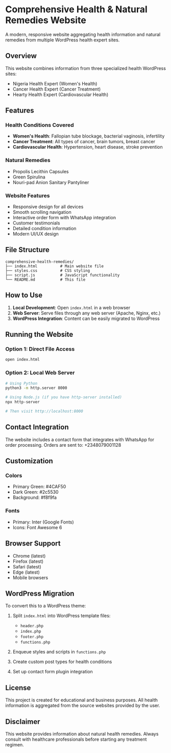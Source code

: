# Comprehensive Health & Natural Remedies Website

A modern, responsive website aggregating health information and natural remedies from multiple WordPress health expert sites.

## Overview

This website combines information from three specialized health WordPress sites:
- Nigeria Health Expert (Women's Health)
- Cancer Health Expert (Cancer Treatment)
- Hearty Health Expert (Cardiovascular Health)

## Features

### Health Conditions Covered
- **Women's Health**: Fallopian tube blockage, bacterial vaginosis, infertility
- **Cancer Treatment**: All types of cancer, brain tumors, breast cancer
- **Cardiovascular Health**: Hypertension, heart disease, stroke prevention

### Natural Remedies
- Propolis Lecithin Capsules
- Green Spirulina
- Nouri-pad Anion Sanitary Pantyliner

### Website Features
- Responsive design for all devices
- Smooth scrolling navigation
- Interactive order form with WhatsApp integration
- Customer testimonials
- Detailed condition information
- Modern UI/UX design

## File Structure

```
comprehensive-health-remedies/
├── index.html          # Main website file
├── styles.css          # CSS styling
├── script.js           # JavaScript functionality
└── README.md           # This file
```

## How to Use

1. **Local Development**: Open `index.html` in a web browser
2. **Web Server**: Serve files through any web server (Apache, Nginx, etc.)
3. **WordPress Integration**: Content can be easily migrated to WordPress

## Running the Website

### Option 1: Direct File Access
```bash
open index.html
```

### Option 2: Local Web Server
```bash
# Using Python
python3 -m http.server 8000

# Using Node.js (if you have http-server installed)
npx http-server

# Then visit http://localhost:8000
```

## Contact Integration

The website includes a contact form that integrates with WhatsApp for order processing. Orders are sent to: +2348079001128

## Customization

### Colors
- Primary Green: #4CAF50
- Dark Green: #2c5530
- Background: #f8f9fa

### Fonts
- Primary: Inter (Google Fonts)
- Icons: Font Awesome 6

## Browser Support

- Chrome (latest)
- Firefox (latest)
- Safari (latest)
- Edge (latest)
- Mobile browsers

## WordPress Migration

To convert this to a WordPress theme:

1. Split `index.html` into WordPress template files:
   - `header.php`
   - `index.php`
   - `footer.php`
   - `functions.php`

2. Enqueue styles and scripts in `functions.php`
3. Create custom post types for health conditions
4. Set up contact form plugin integration

## License

This project is created for educational and business purposes. All health information is aggregated from the source websites provided by the user.

## Disclaimer

This website provides information about natural health remedies. Always consult with healthcare professionals before starting any treatment regimen.

